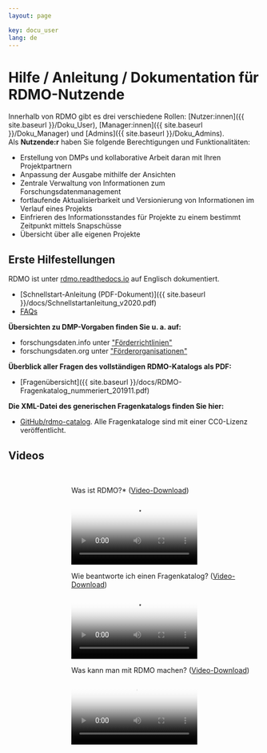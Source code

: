 ```yaml
---
layout: page

key: docu_user
lang: de
---
```


# Hilfe / Anleitung / Dokumentation für RDMO-Nutzende

Innerhalb von RDMO gibt es drei verschiedene Rollen: [Nutzer:innen]({{ site.baseurl }}/Doku_User), [Manager:innen]({{ site.baseurl }}/Doku_Manager) und [Admins]({{ site.baseurl }}/Doku_Admins).<br/>
Als <b>Nutzende:r</b> haben Sie folgende Berechtigungen und Funktionalitäten: 

* Erstellung von DMPs und kollaborative Arbeit daran mit Ihren Projektpartnern
* Anpassung der Ausgabe mithilfe der Ansichten
* Zentrale Verwaltung von Informationen zum Forschungsdatenmanagement
* fortlaufende Aktualisierbarkeit und Versionierung von Informationen im Verlauf eines Projekts
* Einfrieren des Informationsstandes für Projekte zu einem bestimmt Zeitpunkt mittels Snapschüsse
* Übersicht über alle eigenen Projekte

## Erste Hilfestellungen

RDMO ist unter [rdmo.readthedocs.io](http://rdmo.readthedocs.io/en/latest) auf Englisch dokumentiert. 

* [Schnellstart-Anleitung (PDF-Dokument)]({{ site.baseurl }}/docs/Schnellstartanleitung_v2020.pdf)
* [FAQs](http://www.forschungsdaten.org/index.php/FAQs)

<b>Übersichten zu DMP-Vorgaben finden Sie u. a. auf:</b>
* forschungsdaten.info unter ["Förderrichtlinien"](https://www.forschungsdaten.info/themen/planen-und-strukturieren/foerderrichtlinien/)
* forschungsdaten.org unter ["Förderorganisationen"](https://www.forschungsdaten.org/index.php/F%C3%B6rderorganisationen)

<b>Überblick aller Fragen des vollständigen RDMO-Katalogs als PDF:</b>

* [Fragenübersicht]({{ site.baseurl }}/docs/RDMO-Fragenkatalog_nummeriert_201911.pdf)

<b>Die XML-Datei des generischen Fragenkatalogs finden Sie hier:</b>
* [GitHub/rdmo-catalog](https://github.com/rdmorganiser/rdmo-catalog). Alle Fragenkataloge sind mit einer CC0-Lizenz veröffentlicht.


## Videos

<br>
<p style="margin-left:25%;">Was ist RDMO?* (<a href="{{ site.baseurl }}/img/promo/videos/was-ist-rdmo_v4.mp4">Video-Download</a>)</p>
<video poster="{{ site.baseurl}}/img/promo/videos/was-ist-rdmo_frame.jpg" controls="controls" style="width: 50%; margin-left:25%;">
<source src="{{ site.baseurl}}/img/promo/videos/was-ist-rdmo_v4.mp4" type="video/mp4">Your browser does not support the video tag.</video>

<br>
<p style="margin-left:25%;">Wie beantworte ich einen Fragenkatalog? (<a href="{{ site.baseurl }}/img/promo/videos/fragenkatalog_v2.mp4">Video-Download</a>)</p>
<video poster="{{ site.baseurl}}/img/promo/videos/fragenkatalog_frame.jpg" controls="controls" style="width: 50%; margin-left:25%;">
<source src="{{ site.baseurl}}/img/promo/videos/fragenkatalog_v2.mp4">Your browser does not support the video tag.</video>

<br>
<p style="margin-left:25%;">Was kann man mit RDMO machen? (<a href="{{ site.baseurl }}/img/promo/videos/rdmo-erklaert_v4.mp4">Video-Download</a>)</p>
<video poster="{{ site.baseurl}}/img/promo/videos/rdmo-erklaert_frame.jpg" controls="controls" style="width: 50%; margin-left:25%;">
<source src="{{ site.baseurl}}/img/promo/videos/rdmo-erklaert_v4.mp4" type="video/mp4">Your browser does not support the video tag.</video>

